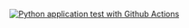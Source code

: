 [![Python application test with Github Actions](https://github.com/Rom-Code/pytest/actions/workflows/test-CI.yml/badge.svg)](https://github.com/Rom-Code/pytest/actions/workflows/test-CI.yml)
